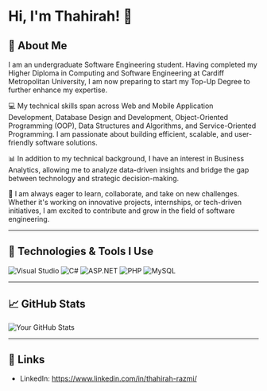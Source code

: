 # Hi, I'm Thahirah! 👋

## 🚀 About Me
 I am an undergraduate Software Engineering student. Having completed my Higher Diploma in Computing and Software Engineering at Cardiff Metropolitan University, I am now preparing to start my Top-Up Degree to further enhance my expertise.

💻 My technical skills span across Web and Mobile Application Development, Database Design and Development, Object-Oriented Programming (OOP), Data Structures and Algorithms, and Service-Oriented Programming. I am passionate about building efficient, scalable, and user-friendly software solutions.

📊 In addition to my technical background, I have an interest in Business Analytics, allowing me to analyze data-driven insights and bridge the gap between technology and strategic decision-making.

🚀 I am always eager to learn, collaborate, and take on new challenges. Whether it's working on innovative projects, internships, or tech-driven initiatives, I am excited to contribute and grow in the field of software engineering.

---

## 🔧 Technologies & Tools I Use
![Visual Studio](https://img.shields.io/badge/Visual_Studio-5C2D91?style=for-the-badge&logo=visualstudio&logoColor=white)
![C#](https://img.shields.io/badge/C%23-2396F3?style=for-the-badge&logo=c-sharp&logoColor=white)
![ASP.NET](https://img.shields.io/badge/ASP.NET-5C2D91?style=for-the-badge&logo=dot-net&logoColor=white)
![PHP](https://img.shields.io/badge/PHP-777BB4?style=for-the-badge&logo=php&logoColor=white)
![MySQL](https://img.shields.io/badge/MySQL-4479A1?style=for-the-badge&logo=mysql&logoColor=white)

---

## 📈 GitHub Stats

![Your GitHub Stats](https://github-readme-stats.vercel.app/api?Thahirah-Razmi=Thahirah-Razmi&show_icons=true&theme=radical)

---

## 🔗 Links
- LinkedIn: https://www.linkedin.com/in/thahirah-razmi/

